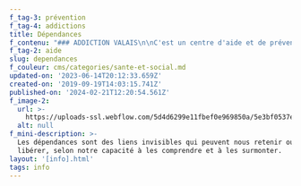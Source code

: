 ```yaml
---
f_tag-3: prévention
f_tag-4: addictions
title: Dépendances
f_contenu: "### ADDICTION VALAIS\n\nC'est un centre d'aide et de prévention contre les problèmes d'alcool, de drogues et autres dépendances**.** Il offre une aide directe aux personnes dépendantes et à leurs proches par des entretiens d'aide, ou des placements en centres spécialisés. Il s'occupe aussi de la prévention contre la dépendance.\n\nSi vous avez un problème d'alcool, de drogues ou autres, si vous avez un proche dépendant et que vous voulez l'aider, si vous vivez mal la consommation régulière d'un de vos proches, vous pouvez appeler Addiction Valais.  \n  \n**Adresse :** Addiction Valais section sierroise, Avenue Général-Guisan 2, 960 Sierre\n\n**Téléphone :** 027 456 22 77  \n**E-mail :** [**sierre@addiction-valais.ch  \n‍**](mailto:sierre@addiction-valais.ch)**Site Internet :** [**www.addiction-valais.ch**](http://www.addiction-valais.ch/)\n\n‍\n\n### LA VILLA FLORA\n\nLa Villa Flora est un centre de traitement \_pour personnes dépendantes de l'alcool et d'autres substances. C'est un lieu de vie. En général, on y est envoyé par le biais de Addiction Valais (voir ci-dessus) ou d'un médecin.\n\n**_Comment se passe le traitement ?_**\n\n*   Traitement \_individualisé, d'une durée allant de **cinq semaines à neuf mois**, suivi d'une phase ambulatoire de onze mois\n*   Travail en groupe sur différents thèmes : informations sur la maladie et ses effets à tous les niveaux, gestion des émotions, groupes hommes – femmes\n*   Participation aux ateliers (créativité, cheval, jardin, entreprise…)\n*   Travail sur le corps (relaxation, atelier sport, excursions et marches)\n*   Entretiens individuels, de famille (avec les proches) et avec le réseau professionnel pour des bilans\n*   Vie communautaire structurée par un cadre clair définissant les relations au sein du groupe ainsi que le fonctionnement dans la maison\n*   Soutien pour les démarches administratives ainsi que recherche d'emploi et/ou de logement\n\n**Adresse :** Villa Flora, Chemin des Cyprès 4, 3960 Muraz (Sierre)\n\n**Téléphone :** 027 455 75 51  \n‍**E-mail :** [**villaflora@addiction-valais.ch  \n‍**](mailto:villaflora@addiction-valais.ch)**Site Internet :** [**www.villaflorasierre.ch**](http://www.villaflorasierre.ch/)\n\n‍\n\n### LES ALCOOLIQUES ANONYMES - AA\n\nLes Alcooliques Anonymes est une association d'hommes et de femmes qui partagent entre eux leurs expériences, leurs forces et leurs espoirs dans le but de résoudre leur problème commun et d'aider d'autres alcooliques à se rétablir. Elle organise des groupes de parole. Le désir **d'arrêter de boire** est la seule condition pour devenir membre des AA. La participations aux groupes est gratuite.\n\n**Adresse :** Intergroupe AA Région Valais, CP 2003, 1950 Sion 2 Nord  \n**Téléphone Alcooliques Anonymes Suisse :** 0848 848 846  \n‍**Permanence téléphonique Valais :** 079 353 75 69  \n**Email :** [**info@aasri.org**](mailto:info@aasri.org)  \n**Site Internet :** [**www.aasri.org**](http://www.aasri.org/index.php/fr/)\n\n  \nIl existe plusieurs groupes de rencontre dans chaque canton. Voici les groupes de Sierre :\n\n**_Groupe AA Géronde_**\n\n**Réunion :** lundi à 20h00. Séance ouverte le dernier lundi du mois.  \n‍**Adresse :** Centre paroissiale \"Heilig Geist\" (entrée angle du bâtiment à gauche au bout du petit parking), Route du Simplon 1\n\n**_GROUPE AA Sainte-Croix_**\n\n**Réunion :** mardi à 20h00. Séance ouverte le dernier mardi du mois.  \n‍**Adresse :** Bâtiment Aslec, Rue de la Monderèche 1, CP 130, 3960 Sierre\n\n**_GROUPE AA Treize Etoiles_**  \n**Réunion :** mercredi à 20h00. Séance ouveret le 2ème mercredi du mois.  \n‍**Adresse :** Bâtiment Aslec, Rue de la Monderèche 1, CP 130, 3960 Sierre\n\n**_GROUPE AA Soleil_**  \n**Réunion :** vendredi à 19h45. Séance ouverte le 1er vendredi du mois.  \n‍**Adresse :** Bâtiment Aslec, Rue de la Monderèche 1, CP 130, 3960 Sierre\n\n‍\n\nVous trouverez les informations sur les autres groupes en Valais en cliquant [**ici**](http://www.aasri.org/index.php/fr/reunions/valais)."
f_tag-2: aide
slug: dependances
f_couleur: cms/categories/sante-et-social.md
updated-on: '2023-06-14T20:12:33.659Z'
created-on: '2019-09-19T14:03:15.741Z'
published-on: '2024-02-21T12:20:54.561Z'
f_image-2:
  url: >-
    https://uploads-ssl.webflow.com/5d4d6299e11fbef0e969850a/5e3bf0537eedd0794247aa83_d%C3%A9pendances%20-%20villa%20flora1.jpg
  alt: null
f_mini-description: >-
  Les dépendances sont des liens invisibles qui peuvent nous retenir ou nous
  libérer, selon notre capacité à les comprendre et à les surmonter.
layout: '[info].html'
tags: info
---
```



